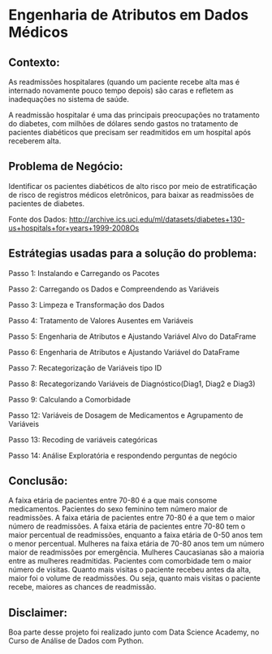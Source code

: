 # Engenharia de Atributos em Dados Médicos

## Contexto:
As readmissões hospitalares (quando um paciente recebe alta mas é internado novamente pouco tempo depois) são caras e refletem as inadequações no sistema de saúde.

A readmissão hospitalar é uma das principais preocupações no tratamento do diabetes, com milhões de dólares sendo gastos no tratamento de pacientes diabéticos que precisam ser readmitidos em um hospital após receberem alta.

## Problema de Negócio:
Identificar os pacientes diabéticos de alto risco por meio de estratificação de risco de registros médicos eletrônicos, para baixar as readmissões de pacientes de diabetes.

Fonte dos Dados: http://archive.ics.uci.edu/ml/datasets/diabetes+130-us+hospitals+for+years+1999-2008Os

## Estrátegias usadas para a solução do problema:

Passo 1: Instalando e Carregando os Pacotes

Passo 2: Carregando os Dados e Compreendendo as Variáveis

Passo 3: Limpeza e Transformação dos Dados

Passo 4: Tratamento de Valores Ausentes em Variáveis

Passo 5: Engenharia de Atributos e Ajustando Variável Alvo do DataFrame

Passo 6:  Engenharia de Atributos e Ajustando Variável do DataFrame

Passo 7: Recategorização de Variáveis tipo ID

Passo 8: Recategorizando Variáveis de Diagnóstico(Diag1, Diag2 e Diag3)

Passo 9: Calculando a Comorbidade 

Passo 12: Variáveis de Dosagem de Medicamentos e Agrupamento de Variáveis

Passo 13: Recoding de variáveis categóricas

Passo 14: Análise Exploratória e respondendo perguntas de negócio

## Conclusão:

A faixa etária de pacientes entre 70-80 é a que mais consome medicamentos.
Pacientes do sexo feminino tem número maior de readmissões.
A faixa etária de pacientes entre 70-80 é a que tem o maior número de readmissões.
A faixa etária de pacientes entre 70-80 tem o maior percentual de readmissões, enquanto a faixa etária de 0-50 anos tem o menor percentual.
Mulheres na faixa etária de 70-80 anos tem um número maior de readmissões por emergência.
Mulheres Caucasianas são a maioria entre as mulheres readmitidas.
Pacientes com comorbidade tem o maior número de visitas.
Quanto mais visitas o paciente recebeu antes da alta, maior foi o volume de readmissões. Ou seja, quanto mais visitas o paciente recebe, maiores as chances de readmissão.

## Disclaimer:
Boa parte desse projeto foi realizado junto com Data Science Academy, no Curso de Análise de Dados com Python.
